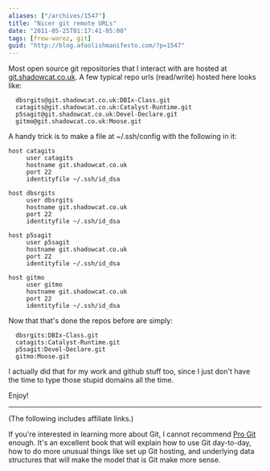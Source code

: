 ```yaml
---
aliases: ["/archives/1547"]
title: "Nicer git remote URLs"
date: "2011-05-25T01:17:41-05:00"
tags: [frew-warez, git]
guid: "http://blog.afoolishmanifesto.com/?p=1547"
---
```

Most open source git repositories that I interact with are hosted at [git.shadowcat.co.uk](http://git.shadowcat.co.uk). A few typical repo urls (read/write) hosted here looks like:

      dbsrgits@git.shadowcat.co.uk:DBIx-Class.git
      catagits@git.shadowcat.co.uk:Catalyst-Runtime.git
      p5sagit@git.shadowcat.co.uk:Devel-Declare.git
      gitmo@git.shadowcat.co.uk:Moose.git

A handy trick is to make a file at ~/.ssh/config with the following in it:

    host catagits
         user catagits
         hostname git.shadowcat.co.uk
         port 22
         identityfile ~/.ssh/id_dsa

    host dbsrgits
         user dbsrgits
         hostname git.shadowcat.co.uk
         port 22
         identityfile ~/.ssh/id_dsa

    host p5sagit
         user p5sagit
         hostname git.shadowcat.co.uk
         port 22
         identityfile ~/.ssh/id_dsa

    host gitmo
         user gitmo
         hostname git.shadowcat.co.uk
         port 22
         identityfile ~/.ssh/id_dsa

Now that that's done the repos before are simply:

      dbsrgits:DBIx-Class.git
      catagits:Catalyst-Runtime.git
      p5sagit:Devel-Declare.git
      gitmo:Moose.git

I actually did that for my work and github stuff too, since I just don't have the time to type those stupid domains all the time.

Enjoy!

---

(The following includes affiliate links.)

If you're interested in learning more about Git, I cannot recommend
<a  href="https://www.amazon.com/gp/product/1484200772/ref=as_li_tl?ie=UTF8&camp=1789&creative=9325&creativeASIN=1484200772&linkCode=as2&tag=afoolishmanif-20&linkId=73f85964b6ab98ea870583701b7e77aa">Pro Git</a><img src="//ir-na.amazon-adsystem.com/e/ir?t=afoolishmanif-20&l=am2&o=1&a=1484200772" width="1" height="1" border="0" alt="" style="border:none !important; margin:0px !important;" />
enough.  It's an excellent book that will explain how to use Git day-to-day, how
to do more unusual things like set up Git hosting, and underlying data
structures that will make the model that is Git make more sense.
